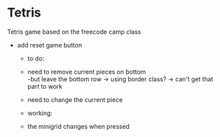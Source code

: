 # Tetris
Tetris game based on the freecode camp class

- add reset game button
  - to do:
  - need to remove current pieces on bottom  
    -but leave the bottom row -> using border class? -> can't get that part to work
  - need to change the current piece   
  
  - working:
  - the minigrid changes when pressed
